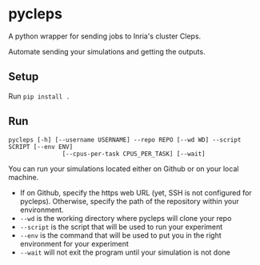 # pycleps
A python wrapper for sending jobs to Inria's cluster Cleps.

Automate sending your simulations and getting the outputs. 

## Setup

Run `pip install .`

## Run

```
pycleps [-h] [--username USERNAME] --repo REPO [--wd WD] --script SCRIPT [--env ENV]
               [--cpus-per-task CPUS_PER_TASK] [--wait]
```

You can run your simulations located either on Github or on your local machine.

- If on Github, specify the https web URL (yet, SSH is not configured for pycleps). Otherwise, specify the path of the repository within your environment.
- `--wd` is the working directory where pycleps will clone your repo
- `--script` is the script that will be used to run your experiment
- `--env` is the command that will be used to put you in the right environment for your experiment
- `--wait` will not exit the program until your simulation is not done
